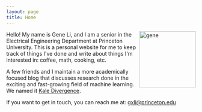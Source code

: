 ```yaml
---
layout: page
title: Home
---
```


<img style="float:right;" src="{{site.url}}/images/picme.jpg" width="150" alt="gene">

Hello! My name is Gene Li, and I am a senior in the Electrical Engineering Department at Princeton University. This is a personal website for me to keep track of things I've done and write about things I'm interested in: coffee, math, cooking, etc.

A few friends and I maintain a more academically focused blog that discusses research done in the exciting and fast-growing field of machine learning. We named it [Kale Divergence](https://kaledivergence.github.io/).

If you want to get in touch, you can reach me at:
[gxli@princeton.edu](mailto:gxli@princeton.edu)


